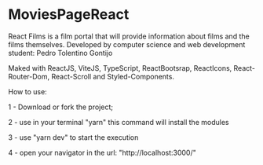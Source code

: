 # MoviesPageReact

React Films is a film portal that will provide information about films and the films themselves. Developed by computer science and web development student: Pedro Tolentino Gontijo

Maked with ReactJS, ViteJS, TypeScript, ReactBootsrap, ReactIcons, React-Router-Dom, React-Scroll and Styled-Components.

How to use:

1 - Download or fork the project;

2 - use in your terminal "yarn" this command will install the modules

3 - use "yarn dev" to start the execution

4 - open your navigator in the url: "http://localhost:3000/"
